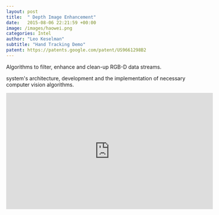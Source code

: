 ```yaml
---
layout: post
title:  " Depth Image Enhancement"
date:   2015-08-06 22:21:59 +00:00
image: /images/haowei.png
categories: Intel
author: "Leo Keselman"
subtitle: "Hand Tracking Demo"
patent: https://patents.google.com/patent/US9661298B2
---
```

Algorithms to filter, enhance and clean-up RGB-D data streams. 

 system's architecture, development and the implementation of necessary computer vision algorithms.
<center>
<iframe src="http://www.youtube.com/embed/iywCOqZYVXg" frameborder="0" height="315" width="560"></iframe>
</center>